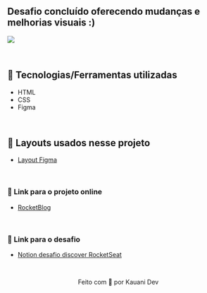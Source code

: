 ## Desafio concluído oferecendo mudanças e melhorias visuais :)
<img src="https://user-images.githubusercontent.com/100402549/155925649-f6813d13-3651-41d1-9d51-d37a9debeb61.png" align="center" />

&nbsp;

## 💜 Tecnologias/Ferramentas utilizadas

* HTML
* CSS
* Figma

&nbsp;

## 💜 Layouts usados nesse projeto
* [Layout Figma](https://www.figma.com/file/1XO89QI4WlhtyvjqLq2NcH/DD-%2F-RocketBlog-(Copy)?node-id=312%3A152)

&nbsp;

### 💜 Link para o projeto online
* [RocketBlog](https://kauanidev.github.io/rocket-blog/)

&nbsp;

### 💜 Link para o desafio
* [Notion desafio discover RocketSeat](https://efficient-sloth-d85.notion.site/Desafio-RocketBlog-807e38809814423e80469b080444db5e/)

&nbsp;

<p align="center">Feito com 💜 por Kauani Dev</p>
